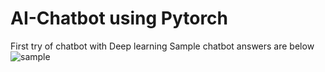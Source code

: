 # AI-Chatbot using Pytorch
First try of chatbot with Deep learning
Sample chatbot answers are below
![sample](https://user-images.githubusercontent.com/23051888/123369620-b2b84500-d59b-11eb-92f0-1ce91b16cc06.PNG)
